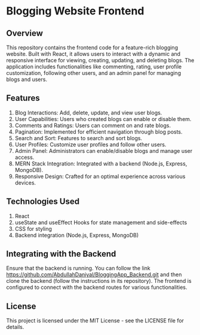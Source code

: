 # Blogging Website Frontend
## Overview
This repository contains the frontend code for a feature-rich blogging website. Built with React, it allows users to interact with a dynamic and responsive interface for viewing, creating, updating, and deleting blogs. The application includes functionalities like commenting, rating, user profile customization, following other users, and an admin panel for managing blogs and users.
## Features
1. Blog Interactions: Add, delete, update, and view user blogs.
2. User Capabilities: Users who created blogs can enable or disable them.
3. Comments and Ratings: Users can comment on and rate blogs.
4. Pagination: Implemented for efficient navigation through blog posts.
5. Search and Sort: Features to search and sort blogs.
6. User Profiles: Customize user profiles and follow other users.
7. Admin Panel: Administrators can enable/disable blogs and manage user access.
8. MERN Stack Integration: Integrated with a backend (Node.js, Express, MongoDB).
9. Responsive Design: Crafted for an optimal experience across various devices.
## Technologies Used
1. React
2. useState and useEffect Hooks for state management and side-effects
3. CSS for styling
4. Backend integration (Node.js, Express, MongoDB)
## Integrating with the Backend
Ensure that the backend is running. You can follow the link https://github.com/AbdullahDaniyal/BloggingApp_Backend.git and then clone the backend (follow the instructions in its repository). The frontend is configured to connect with the backend routes for various functionalities.
## License
This project is licensed under the MIT License - see the LICENSE file for details.
